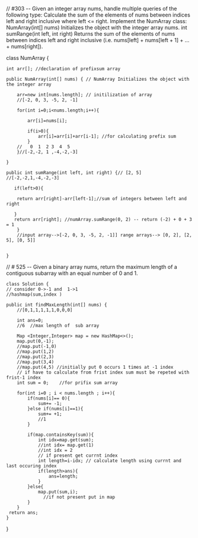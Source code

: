 // #303 -- Given an integer array nums, handle multiple queries of the following type:
Calculate the sum of the elements of nums between indices left and right inclusive where left <= right.
Implement the NumArray class:
NumArray(int[] nums) Initializes the object with the integer array nums.
int sumRange(int left, int right) Returns the sum of the elements of nums between indices left and right inclusive (i.e. nums[left] + nums[left + 1] + ... + nums[right]).


class NumArray {
    
    int arr[]; //declaration of prefixsum array

    public NumArray(int[] nums) { // NumArray Initializes the object with the integer array 

        arr=new int[nums.length]; // initilization of array 
        //[-2, 0, 3, -5, 2, -1]
         
        for(int i=0;i<nums.length;i++){

            arr[i]=nums[i]; 

            if(i>0){
                arr[i]=arr[i]+arr[i-1]; //for calculating prefix sum
            }
        //   0  1  2 3  4  5
        }//[-2,-2, 1 ,-4,-2,-3]
        
    }
    
    public int sumRange(int left, int right) {// [2, 5]
    //[-2,-2,1,-4,-2,-3]

       if(left>0){

        return arr[right]-arr[left-1];//sum of integers between left and right 

       }
       return arr[right]; //numArray.sumRange(0, 2) -- return (-2) + 0 + 3 = 1
        }
        //input array-->[-2, 0, 3, -5, 2, -1]] range arrays--> [0, 2], [2, 5], [0, 5]]
        
    
    }
    



// # 525 -- Given a binary array nums, return the maximum length of a contiguous subarray with an equal number of 0 and 1.

    class Solution {
    // consider 0->-1 and  1->1 
    //hashmap(sum,index )

    public int findMaxLength(int[] nums) {
        //[0,1,1,1,1,1,0,0,0]
       
        int ans=0;
        //6  //max length of  sub array

        Map <Integer,Integer> map = new HashMap<>();
        map.put(0,-1);
        //map.put(-1,0) 
        //map.put(1,2)
        //map.put(2,3)
        //map.put(3,4) 
        //map.put(4,5) //initially put 0 occurs 1 times at -1 index
        // if have to calculate from frist index sum must be repeted with frist-1 index
        int sum = 0;    //for prifix sum array

        for(int i=0 ; i < nums.length ; i++){
            if(nums[i]== 0){
                sum+= -1;
            }else if(nums[i]==1){
                sum+= +1;
                //1
            }

            if(map.containsKey(sum)){
                int idx=map.get(sum); 
                //int idx= map.get(1)
                //int idx = 2
                // if present get currnt index
                int length=i-idx; // calculate length using currnt and last occuring index 
                if(length>ans){
                    ans=length;
                }
            }else{
                map.put(sum,i);
                  //if not present put in map 
            }
        }
     return ans;   
    }
}


